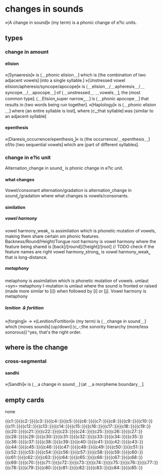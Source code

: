 # changes in sounds

»⟮A change in sound⟯« (my term) is a phonic change of e?ic units.

## types

### change in amount

#### elision

»⟮Synaeresis⟯« is ⟮＿phonic elision＿⟯ which is ⟮the combination of two adjacent vowels⟯ ⟮into a single syllable.⟯
»⟮Unstressed vowel elision/apheresis/syncope/apocope⟯« is ⟮＿elision＿/＿apheresis＿/＿syncope＿/＿apocope＿⟯ of ⟮＿unstressed＿ ＿vowels＿⟯, the ⟮most common type⟯.
⟮＿Elision⎵super narrow⎵＿⟯ is ⟮＿phonic apocope＿⟯ that results in ⟮two words being run together⟯.
»⟮Haplology⟯« is ⟮＿phonic elision＿⟯ where ⟮an entire syllable is lost⟯, where ⟮c_;that syllable⟯ was ⟮similar to an adjacent syllable⟯

#### epenthesis

»⟮Diaresis⎵occurrence/epenthesis⎵⟯« is ⟮the occurrence/＿epenthesis＿⟯ of/to ⟮two sequential vowels⟯ which are ⟮part of different syllables⟯.

### change in e?ic unit

Alternation⎵change in sound⎵ is phonic change in e?ic unit.

#### what changes

Vowel/consonant alternation/gradation is alternation⎵change in sound⎵/gradation where what changes is vowels/consonants.

#### similation

##### vowel harmony

vowel harmony⎵weak⎵ is assimilation which is phonetic mutation of vowels, making them share certain sm phonic features.
Backness/Round/Height/Tongue root harmony is vowel harmony where the feature being shared is [back]/[round]/[height]/[root] // TODO check if the feature names are right
vowel harmony⎵strong⎵ is vowel harmony⎵weak⎵ that is long-distance.

##### metaphony

metaphony is assimilation which is phonetic mutation of vowels.
umlaut =syn= metaphony
I-mutation is umlaut where the sound is fronted or raised (made more similar to [i]) when followed by [i] or [j].
Vowel harmony is metaphony

##### lenition ＆ fortition

»⟮forging⟯« → »⟮Lenition/Fortition⟯« (my term) is ⟮＿change in sound＿⟯ which ⟮moves sounds⟯ ⟮up/down⟯ ⟮c_-;the sonority hierarchy (more/less sonorous)⟯
^yes, that's the right order.

## where is the change

### cross-segmental

#### sandhi

»⟮Sandhi⟯« is ⟮＿a change in sound＿⟯ ⟮at ＿a morpheme boundary＿⟯.

## empty cards

none

<span class="cloze-dump">{{c1::}}{{c2::}}{{c3::}}{{c4::}}{{c5::}}{{c6::}}{{c7::}}{{c8::}}{{c9::}}{{c10::}}{{c11::}}{{c12::}}{{c13::}}{{c14::}}{{c15::}}{{c16::}}{{c17::}}{{c18::}}{{c19::}}{{c20::}}{{c21::}}{{c22::}}{{c23::}}{{c24::}}{{c25::}}{{c26::}}{{c27::}}{{c28::}}{{c29::}}{{c30::}}{{c31::}}{{c32::}}{{c33::}}{{c34::}}{{c35::}}{{c36::}}{{c37::}}{{c38::}}{{c39::}}{{c40::}}{{c41::}}{{c42::}}{{c43::}}{{c44::}}{{c45::}}{{c46::}}{{c47::}}{{c48::}}{{c49::}}{{c50::}}{{c51::}}{{c52::}}{{c53::}}{{c54::}}{{c56::}}{{c57::}}{{c58::}}{{c59::}}{{c60::}}{{c61::}}{{c62::}}{{c63::}}{{c64::}}{{c65::}}{{c66::}}{{c67::}}{{c68::}}{{c69::}}{{c70::}}{{c71::}}{{c72::}}{{c73::}}{{c74::}}{{c75::}}{{c76::}}{{c77::}}{{c78::}}{{c79::}}{{c80::}}{{c81::}}{{c82::}}{{c83::}}{{c84::}}{{c85::}}</span>